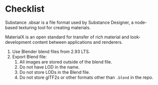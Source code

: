 # Checklist

Substance .sbsar is a file format used by Substance Designer, a node-based texturing tool for creating materials.

MaterialX is an open standard for transfer of rich material and look-development content between applications and renderers.

1. Use Blender blend files from 2.93 LTS.
1. Export Blend file:
    1. All images are stored outside of the blend file.
    1. Do not have LOD in the name.
    1. Do not store LODs in the Blend file.
    1. Do not store glTF2s or other formats other than `.blend` in the repo.
